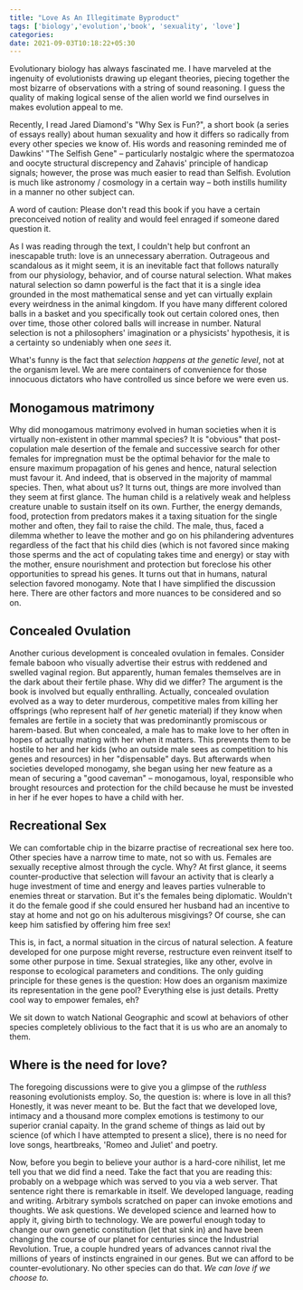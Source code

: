 ```yaml
---
title: "Love As An Illegitimate Byproduct"
tags: ['biology','evolution','book', 'sexuality', 'love']
categories: 
date: 2021-09-03T10:18:22+05:30
---
```


Evolutionary biology has always fascinated me. I have marveled at the ingenuity of evolutionists drawing up elegant theories, piecing together the most bizarre of observations with a string of sound reasoning. I guess the quality of making logical sense of the alien world we find ourselves in makes evolution appeal to me.   

Recently, I read Jared Diamond's "Why Sex is Fun?", a short book (a series of essays really) about human sexuality and how it differs so radically from every other species we know of. His words and reasoning reminded me of Dawkins' "The Selfish Gene" &ndash; particularly nostalgic where the spermatozoa and oocyte structural discrepency and Zahavis' principle of handicap signals; however, the prose was much easier to read than Selfish. Evolution is much like astronomy / cosmology in a certain way &ndash; both instills humility in a manner no other subject can.   

A word of caution: Please don't read this book if you have a certain preconceived notion of reality and would feel enraged if someone dared question it.   

As I was reading through the text, I couldn't help but confront an inescapable truth: love is an unnecessary aberration. Outrageous and scandalous as it might seem, it is an inevitable fact that follows naturally from our physiology, behavior, and of course natural selection. What makes natural selection so damn powerful is the fact that it is a single idea grounded in the most mathematical sense and yet can virtually explain every weirdness in the animal kingdom. If you have many different colored balls in a basket and you specifically took out certain colored ones, then over time, those other colored balls will increase in number. Natural selection is not a philosophers' imagination or a physicists' hypothesis, it is a certainty so undeniably when one _sees_ it.   

What's funny is the fact that _selection happens at the genetic level_, not at the organism level. We are mere containers of convenience for those innocuous dictators who have controlled us since before we were even us.  

## Monogamous matrimony   

Why did monogamous matrimony evolved in human societies when it is virtually non-existent in other mammal species? It is "obvious" that post-copulation male desertion of the female and successive search for other females for impregnation must be the optimal behavior for the male to ensure maximum propagation of his genes and hence, natural selection must favour it. And indeed, that is observed in the majority of mammal species. Then, what about us? It turns out, things are more involved than they seem at first glance. The human child is a relatively weak and helpless creature unable to sustain itself on its own. Further, the energy demands, food, protection from predators makes it a taxing situation for the single mother and often, they fail to raise the child. The male, thus, faced a dilemma whether to leave the mother and go on his philandering adventures regardless of the fact that his child dies (which is not favored since making those sperms and the act of copulating takes time and energy) or stay with the mother, ensure nourishment and protection but foreclose his other opportunities to spread his genes. It turns out that in humans, natural selection favored monogamy. Note that I have simplified the discussion here. There are other factors and more nuances to be considered and so on.     

## Concealed Ovulation   

Another curious development is concealed ovulation in females. Consider female baboon who visually advertise their estrus with reddened and swelled vaginal region. But apparently, human females themselves are in the dark about their fertile phase. Why did we differ? The argument is the book is involved but equally enthralling. Actually, concealed ovulation evolved as a way to deter murderous, competitive males from killing her offsprings (who represent half of _her_ genetic material) if they know when females are fertile in a society that was predominantly promiscous or harem-based. But when concealed, a male has to make love to her often in hopes of actually mating with her when it matters. This prevents them to be hostile to her and her kids (who an outside male sees as competition to his genes and resources) in her "dispensable" days. But afterwards when societies developed monogamy, she began using her new feature as a mean of securing a "good caveman" &ndash; monogamous, loyal, responsible who brought resources and protection for the child because he must be invested in her if he ever hopes to have a child with her.    

## Recreational Sex   

We can comfortable chip in the bizarre practise of recreational sex here too. Other species have a narrow time to mate, not so with us. Females are sexually receptive almost through the cycle. Why? At first glance, it seems counter-productive that selection will favour an activity that is clearly a huge investment of time and energy and leaves parties vulnerable to enemies threat or starvation. But it's the females being diplomatic. Wouldn't it do the female good if she could ensured her husband had an incentive to stay at home and not go on his adulterous misgivings? Of course, she can keep him satisfied by offering him free sex!     

This is, in fact, a normal situation in the circus of natural selection. A feature developed for one purpose might reverse, restructure even reinvent itself to some other purpose in time. Sexual strategies, like any other, evolve in response to ecological parameters and conditions. The only guiding principle for these genes is the question: How does an organism maximize its representation in the gene pool? Everything else is just details. Pretty cool way to empower females, eh?   

We sit down to watch National Geographic and scowl at behaviors of other species completely oblivious to the fact that it is us who are an anomaly to them. 

## Where is the need for love?   

The foregoing discussions were to give you a glimpse of the _ruthless_ reasoning evolutionists employ. So, the question is: where is love in all this? Honestly, it was never meant to be. But the fact that we developed love, intimacy and a thousand more complex emotions is testimony to our superior cranial capaity. In the grand scheme of things as laid out by science (of which I have attempted to present a slice), there is no need for love songs, heartbreaks, 'Romeo and Juliet' and poetry.   

Now, before you begin to believe your author is a hard-core nihilist, let me tell you that we did find a need. Take the fact that you are reading this: probably on a webpage  which was served to you via a web server. That sentence right there is remarkable in itself. We developed language, reading and writing. Arbitrary symbols scratched on paper can invoke emotions and thoughts. We ask questions. We developed science and learned how to apply it, giving birth to technology. We are powerful enough today to change our own genetic constitution (let that sink in) and have been changing the course of our planet for centuries since the Industrial Revolution. True, a couple hundred years of advances cannot rival the millions of years of instincts engrained in our genes. But we can afford to be counter-evolutionary. No other species can do that. _We can love if we choose to._ 
<!-- 
This is more about freedom from the shackles of genes than it is about sex. Other species cannot do that. They can't ask who they are or find out. They are slaves of their masters but we can break free. -->



